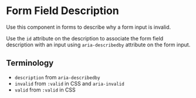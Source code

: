 # Form Field Description

Use this component in forms to describe why a form input is invalid.

Use the `id` attribute on the description to associate the form field description with an input using `aria-describedby` attribute on the form input.

## Terminology

- `description` from `aria-describedby`
- `invalid` from `:valid` in CSS and `aria-invalid`
- `valid` from `:valid` in CSS
